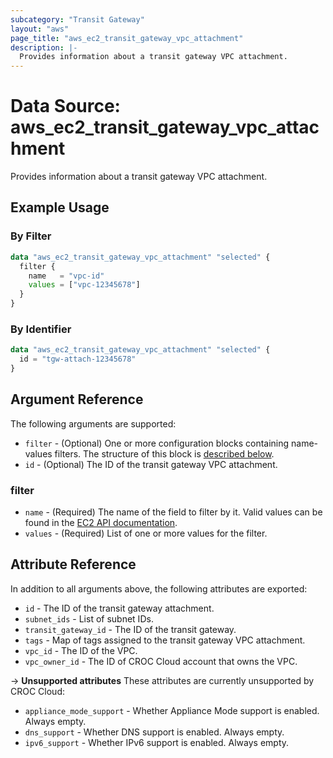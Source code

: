 ```yaml
---
subcategory: "Transit Gateway"
layout: "aws"
page_title: "aws_ec2_transit_gateway_vpc_attachment"
description: |-
  Provides information about a transit gateway VPC attachment.
---
```


[describe-tgw-vpc-attachments]: https://docs.cloud.croc.ru/en/api/ec2/transit_gateways/DescribeTransitGatewayVpcAttachments.html

# Data Source: aws_ec2_transit_gateway_vpc_attachment

Provides information about a transit gateway VPC attachment.

## Example Usage

### By Filter

```terraform
data "aws_ec2_transit_gateway_vpc_attachment" "selected" {
  filter {
    name   = "vpc-id"
    values = ["vpc-12345678"]
  }
}
```

### By Identifier

```terraform
data "aws_ec2_transit_gateway_vpc_attachment" "selected" {
  id = "tgw-attach-12345678"
}
```

## Argument Reference

The following arguments are supported:

* `filter` - (Optional) One or more configuration blocks containing name-values filters.
  The structure of this block is [described below](#filter).
* `id` - (Optional) The ID of the transit gateway VPC attachment.

### filter

* `name` - (Required) The name of the field to filter by it.
  Valid values can be found in the [EC2 API documentation][describe-tgw-vpc-attachments].
* `values` - (Required) List of one or more values for the filter.

## Attribute Reference

In addition to all arguments above, the following attributes are exported:

* `id` - The ID of the transit gateway attachment.
* `subnet_ids` - List of subnet IDs.
* `transit_gateway_id` - The ID of the transit gateway.
* `tags` - Map of tags assigned to the transit gateway VPC attachment.
* `vpc_id` - The ID of the VPC.
* `vpc_owner_id` - The ID of CROC Cloud account that owns the VPC.

->  **Unsupported attributes**
These attributes are currently unsupported by CROC Cloud:

* `appliance_mode_support` - Whether Appliance Mode support is enabled. Always empty.
* `dns_support` - Whether DNS support is enabled. Always empty.
* `ipv6_support` - Whether IPv6 support is enabled. Always empty.
